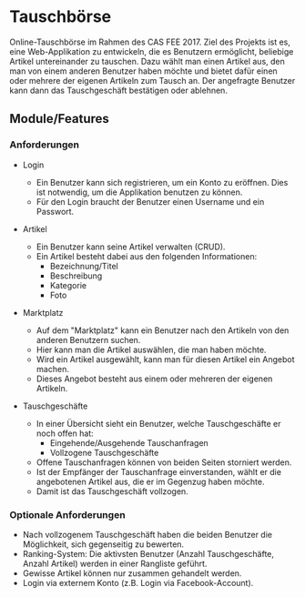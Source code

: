 # Tauschbörse

Online-Tauschbörse im Rahmen des CAS FEE 2017. Ziel des Projekts ist es, eine Web-Applikation zu entwickeln, die es Benutzern ermöglicht, beliebige Artikel untereinander zu tauschen. Dazu wählt man einen Artikel aus, den man von einem anderen Benutzer haben möchte und bietet dafür einen oder mehrere der eigenen Artikeln zum Tausch an. Der angefragte Benutzer kann dann das Tauschgeschäft bestätigen oder ablehnen.

## Module/Features

### Anforderungen

* Login
  * Ein Benutzer kann sich registrieren, um ein Konto zu eröffnen. Dies ist notwendig, um die Applikation benutzen zu können.
  * Für den Login braucht der Benutzer einen Username und ein Passwort.

* Artikel
  * Ein Benutzer kann seine Artikel verwalten (CRUD).
  * Ein Artikel besteht dabei aus den folgenden Informationen:
    * Bezeichnung/Titel
    * Beschreibung
    * Kategorie
    * Foto

* Marktplatz
  * Auf dem "Marktplatz" kann ein Benutzer nach den Artikeln von den anderen Benutzern suchen.
  * Hier kann man die Artikel auswählen, die man haben möchte.
  * Wird ein Artikel ausgewählt, kann man für diesen Artikel ein Angebot machen.
  * Dieses Angebot besteht aus einem oder mehreren der eigenen Artikeln.

* Tauschgeschäfte
  * In einer Übersicht sieht ein Benutzer, welche Tauschgeschäfte er noch offen hat:
    * Eingehende/Ausgehende Tauschanfragen
    * Vollzogene Tauschgeschäfte
  * Offene Tauschanfragen können von beiden Seiten storniert werden.
  * Ist der Empfänger der Tauschanfrage einverstanden, wählt er die angebotenen Artikel aus, die er im Gegenzug haben möchte.
  * Damit ist das Tauschgeschäft vollzogen.

### Optionale Anforderungen

* Nach vollzogenem Tauschgeschäft haben die beiden Benutzer die Möglichkeit, sich gegenseitig zu bewerten.
* Ranking-System: Die aktivsten Benutzer (Anzahl Tauschgeschäfte, Anzahl Artikel) werden in einer Rangliste geführt.
* Gewisse Artikel können nur zusammen gehandelt werden.
* Login via externem Konto (z.B. Login via Facebook-Account).
